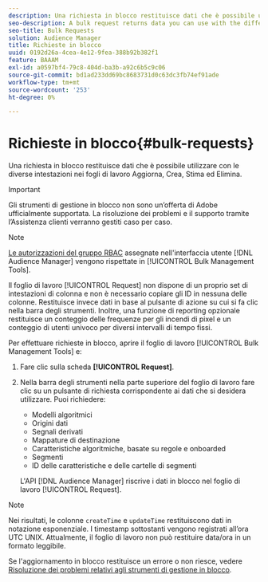 ```yaml
---
description: Una richiesta in blocco restituisce dati che è possibile utilizzare con le diverse intestazioni nei fogli di lavoro Aggiorna, Crea, Stima ed Elimina.
seo-description: A bulk request returns data you can use with the different headers in the Update, Create, Estimate, and Delete worksheets.
seo-title: Bulk Requests
solution: Audience Manager
title: Richieste in blocco
uuid: 0192d26a-4cea-4e12-9fea-388b92b382f1
feature: BAAAM
exl-id: a0597bf4-79c8-404d-ba3b-a92c6b5c9c06
source-git-commit: bd1ad233dd69bc8683731d0c63dc3fb74ef91ade
workflow-type: tm+mt
source-wordcount: '253'
ht-degree: 0%

---
```


# Richieste in blocco{#bulk-requests}

Una richiesta in blocco restituisce dati che è possibile utilizzare con le diverse intestazioni nei fogli di lavoro Aggiorna, Crea, Stima ed Elimina.

>[!IMPORTANT]
>
>Gli strumenti di gestione in blocco non sono un’offerta di Adobe ufficialmente supportata. La risoluzione dei problemi e il supporto tramite l’Assistenza clienti verranno gestiti caso per caso.

<!-- 

t_bulk_requests.xml

 -->

>[!NOTE]
>
>[Le autorizzazioni del gruppo RBAC](../../features/administration/administration-overview.md) assegnate nell&#39;interfaccia utente [!DNL Audience Manager] vengono rispettate in [!UICONTROL Bulk Management Tools].

Il foglio di lavoro [!UICONTROL Request] non dispone di un proprio set di intestazioni di colonna e non è necessario copiare gli ID in nessuna delle colonne. Restituisce invece dati in base al pulsante di azione su cui si fa clic nella barra degli strumenti. Inoltre, una funzione di reporting opzionale restituisce un conteggio delle frequenze per gli incendi di pixel e un conteggio di utenti univoco per diversi intervalli di tempo fissi.

Per effettuare richieste in blocco, aprire il foglio di lavoro [!UICONTROL Bulk Management Tools] e:

1. Fare clic sulla scheda **[!UICONTROL Request]**.
2. Nella barra degli strumenti nella parte superiore del foglio di lavoro fare clic su un pulsante di richiesta corrispondente ai dati che si desidera utilizzare. Puoi richiedere:

   * Modelli algoritmici
   * Origini dati
   * Segnali derivati
   * Mappature di destinazione
   * Caratteristiche algoritmiche, basate su regole e onboarded
   * Segmenti
   * ID delle caratteristiche e delle cartelle di segmenti

   L&#39;API [!DNL Audience Manager] riscrive i dati in blocco nel foglio di lavoro [!UICONTROL Request].

>[!NOTE]
>
>Nei risultati, le colonne `createTime` e `updateTime` restituiscono dati in notazione esponenziale. I timestamp sottostanti vengono registrati all’ora UTC UNIX. Attualmente, il foglio di lavoro non può restituire data/ora in un formato leggibile.

Se l&#39;aggiornamento in blocco restituisce un errore o non riesce, vedere [Risoluzione dei problemi relativi agli strumenti di gestione in blocco](../../reference/bulk-management-tools/bulk-troubleshooting.md).
